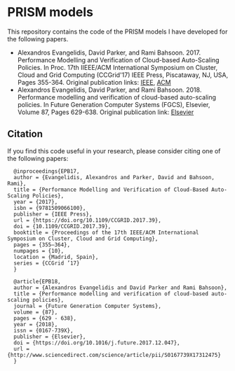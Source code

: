 # PRISM models
This repository contains the code of the PRISM models I have developed for the following papers.

* Alexandros Evangelidis, David Parker, and Rami Bahsoon. 2017.
Performance Modelling and Verification of Cloud-based Auto-Scaling Policies.
In Proc. 17th IIEEE/ACM International Symposium on Cluster, Cloud and
Grid Computing (CCGrid'17) IEEE Press, Piscataway, NJ, USA, Pages 355-364.
Original publication links: [IEEE](https://ieeexplore.ieee.org/document/7973721), [ACM](https://dl.acm.org/doi/10.1109/CCGRID.2017.39)
* Alexandros Evangelidis, David Parker, and Rami Bahsoon. 2018.
Performance modelling and verification of cloud-based auto-scaling policies.
In Future Generation Computer Systems (FGCS), Elsevier, Volume 87, Pages 629-638.
Original publication link: [Elsevier](https://www.sciencedirect.com/science/article/abs/pii/S0167739X17312475)

## Citation
If you find this code useful in your research, please consider citing one of the following papers:

      @inproceedings{EPB17,
      author = {Evangelidis, Alexandros and Parker, David and Bahsoon, Rami},
      title = {Performance Modelling and Verification of Cloud-Based Auto-Scaling Policies},
      year = {2017},
      isbn = {9781509066100},
      publisher = {IEEE Press},
      url = {https://doi.org/10.1109/CCGRID.2017.39},
      doi = {10.1109/CCGRID.2017.39},
      booktitle = {Proceedings of the 17th IEEE/ACM International Symposium on Cluster, Cloud and Grid Computing},
      pages = {355–364},
      numpages = {10},
      location = {Madrid, Spain},
      series = {CCGrid ’17}
      }

      @article{EPB18,
      author = {Alexandros Evangelidis and David Parker and Rami Bahsoon},
      title = {Performance modelling and verification of cloud-based auto-scaling policies},
      journal = {Future Generation Computer Systems},
      volume = {87},
      pages = {629 - 638},
      year = {2018},
      issn = {0167-739X},
      publisher = {Elsevier},
      doi = {https://doi.org/10.1016/j.future.2017.12.047},
      url = {http://www.sciencedirect.com/science/article/pii/S0167739X17312475}
      }  


